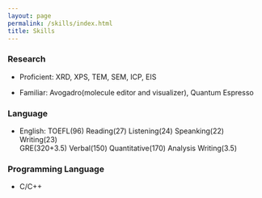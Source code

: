 ```yaml
---
layout: page
permalink: /skills/index.html
title: Skills
---
```

### Research
- Proficient: XRD, XPS, TEM, SEM, ICP, EIS

- Familiar: Avogadro(molecule editor and visualizer), Quantum Espresso

### Language
- English: TOEFL(96) Reading(27) Listening(24) Speanking(22) Writing(23)<br>
           GRE(320+3.5) Verbal(150) Quantitative(170) Analysis Writing(3.5)  

### Programming Language
- C/C++

